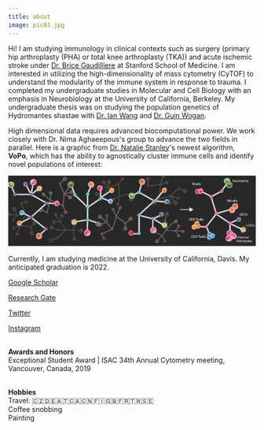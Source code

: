 ```yaml
---
title: about
image: pic03.jpg
---
```


Hi! I am studying immunology in clinical contexts such as surgery (primary hip arthroplasty (PHA) or total knee arthroplasty (TKA)) and acute ischemic stroke under <a href="https://gaudillierelab.stanford.edu">Dr. Brice Gaudilliere</a> at Stanford School of Medicine. I am interested in utilizing the high-dimensionality of mass cytometry (CyTOF) to understand the modularity of the immune system in response to trauma. I completed my undergraduate studies in Molecular and Cell Biology with an emphasis in Neurobiology at the University of California, Berkeley. My undergraduate thesis was on studying the population genetics of Hydromantes shastae with <a href="https://nature.berkeley.edu/wanglab/">Dr. Ian Wang</a> and <a href="ttp://www.guinwogan.com/">Dr. Guin Wogan</a>. 

High dimensional data requires advanced biocomputational power. We work closely with Dr. Nima Aghaeepous's group to advance the two fields in parallel. 
Here is a graphic from <a href="https://stanleyn.github.io/">Dr. Natalie Stanley</a>'s newest algorithm, <b>VoPo</b>, which has the ability to agnostically cluster immune cells and identify novel populations of interest: 

<img src="/assets/images/VoPo-01.png" class="img-responsive" alt=""> 

Currently, I am studying medicine at the University of California, Davis. My anticipated graduation is 2022. 

<a href="https://scholar.google.com/citations?user=1jxR9JIAAAAJ&hl=en">Google Scholar</a>

<a href="https://www.researchgate.net/profile/Amy_Tsai6">Research Gate</a>

<a href="https://twitter.com/amytsaii?lang=en">Twitter</a>

<a href="https://www.instagram.com/amiitsaii/">Instagram</a>

<br> <b> Awards and Honors </b> 
<br>Exceptional Student Award | ISAC 34th Annual Cytometry meeting, Vancouver, Canada, 2019 

<br><b> Hobbies </b>
 <br>Travel: 🇨🇿🇩🇪🇦🇹🇨🇦🇨🇳🇫🇮🇬🇧🇫🇷🇹🇼🇸🇪 
 <br>Coffee snobbing
 <br>Painting

 
